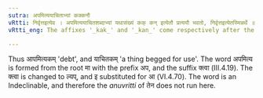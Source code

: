 ```yaml
---
sutra: अपमित्ययाचिताभ्यां कक्कनौ
vRtti: निर्वृत्तइत्येव । अपमित्ययाचितशब्दाभ्यां यथासंख्यं कक् कन् इत्येतौ प्रत्ययौ भवतो, निर्वृत्तइत्येतस्मिन्नर्थे ॥
vRtti_eng: The affixes '_kak_' and '_kan_' come respectively after the words '_apamitya_' and '_yachita_', when the sense is that of completion.

---
```

Thus आपमित्यकम् 'debt', and याचितकम् 'a thing begged for use'. The word अपमित्य is formed from the root मा with the prefix अप, and the suffix क्त्वा (III.4.19). The क्त्वा is changed to ल्यप्, and इ substituted for आ (VI.4.70). The word is an Indeclinable, and therefore the _anuvritti_ of  तेन does not run here.